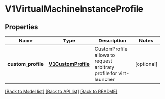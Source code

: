 # V1VirtualMachineInstanceProfile

## Properties
Name | Type | Description | Notes
------------ | ------------- | ------------- | -------------
**custom_profile** | [**V1CustomProfile**](V1CustomProfile.md) | CustomProfile allows to request arbitrary profile for virt-launcher | [optional] 

[[Back to Model list]](../README.md#documentation-for-models) [[Back to API list]](../README.md#documentation-for-api-endpoints) [[Back to README]](../README.md)


